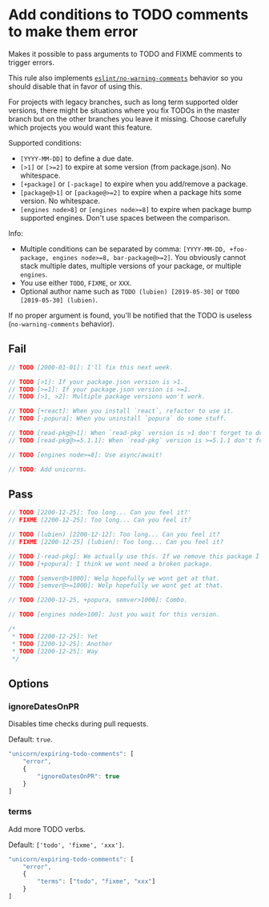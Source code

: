# Add conditions to TODO comments to make them error

Makes it possible to pass arguments to TODO and FIXME comments to trigger errors.

This rule also implements [`eslint/no-warning-comments`](https://eslint.org/docs/rules/no-warning-comments) behavior so you should disable that in favor of using this.

For projects with legacy branches, such as long term supported older versions, there might be situations where you fix TODOs in the master branch but on the other branches you leave it missing. Choose carefully which projects you would want this feature.

Supported conditions:

- `[YYYY-MM-DD]` to define a due date.
- `[>1]` or `[>=2]` to expire at some version (from package.json). No whitespace.
- `[+package]` or `[-package]` to expire when you add/remove a package.
- `[package@>1]` or `[package@>=2]` to expire when a package hits some version. No whitespace.
- `[engines node>8]` or `[engines node>=8]` to expire when package bump supported engines. Don't use spaces between the comparison.

Info:
- Multiple conditions can be separated by comma: `[YYYY-MM-DD, +foo-package, engines node>=8, bar-package@>=2]`.
You obviously cannot stack multiple dates, multiple versions of your package, or multiple `engines`.
- You use either `TODO`, `FIXME`, or `XXX`.
- Optional author name such as `TODO (lubien) [2019-05-30]` or `TODO [2019-05-30] (lubien)`.

If no proper argument is found, you'll be notified that the TODO is useless (`no-warning-comments` behavior).


## Fail

```js
// TODO [2000-01-01]: I'll fix this next week.

// TODO [>1]: If your package.json version is >1.
// TODO [>=1]: If your package.json version is >=1.
// TODO [>1, >2]: Multiple package versions won't work.

// TODO [+react]: When you install `react`, refactor to use it.
// TODO [-popura]: When you uninstall `popura` do some stuff.

// TODO [read-pkg@>1]: When `read-pkg` version is >1 don't forget to do this.
// TODO [read-pkg@>=5.1.1]: When `read-pkg` version is >=5.1.1 don't forget to do that.

// TODO [engines node>=8]: Use async/await!

// TODO: Add unicorns.
```


## Pass

```js
// TODO [2200-12-25]: Too long... Can you feel it?'
// FIXME [2200-12-25]: Too long... Can you feel it?

// TODO (lubien) [2200-12-12]: Too long... Can you feel it?
// FIXME [2200-12-25] (lubien): Too long... Can you feel it?

// TODO [-read-pkg]: We actually use this. If we remove this package I'll error.
// TODO [+popura]: I think we wont need a broken package.

// TODO [semver@>1000]: Welp hopefully we wont get at that.
// TODO [semver@>=1000]: Welp hopefully we wont get at that.

// TODO [2200-12-25, +popura, semver>1000]: Combo.

// TODO [engines node>100]: Just you wait for this version.

/*
 * TODO [2200-12-25]: Yet
 * TODO [2200-12-25]: Another
 * TODO [2200-12-25]: Way
 */
```


## Options

### ignoreDatesOnPR

Disables time checks during pull requests.

Default: `true`.

```js
"unicorn/expiring-todo-comments": [
	"error",
	{
		"ignoreDatesOnPR": true
	}
]
```

### terms

Add more TODO verbs.

Default: `['todo', 'fixme', 'xxx']`.

```js
"unicorn/expiring-todo-comments": [
	"error",
	{
		"terms": ["todo", "fixme", "xxx"]
	}
]
```
